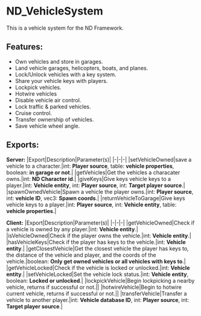 
# ND_VehicleSystem
This is a vehicle system for the ND Framework.

## Features:
* Own vehicles and store in garages.
* Land vehicle garages, helicopters, boats, and planes.
* Lock/Unlock vehicles with a key system.
* Share your vehicle keys with players.
* Lockpick vehicles.
* Hotwire vehicles
* Disable vehicle air control.
* Lock traffic & parked vehicles.
* Cruise control.
* Transfer ownership of vehicles.
* Save vehicle wheel angle.

## Exports:

**Server:**
|Export|Description|Parameter(s)|
|-|-|-|
|setVehicleOwned|save a vehicle to a character.|int: **Player source**, table: **vehicle properties**, boolean: **in garage or not**.|
|getVehicles|Get the vehicles a characater owns.|int: **ND Character id**.|
|giveKeys|Give keys vehicle keys to a player.|int: **Vehicle entity**, int: **Player source**, int: **Target player source**.|
|spawnOwnedVehicle|Spawn a vehicle the player owns.|int: **Player source**, int: **vehicle ID**, vec3: **Spawn coords**.|
|returnVehicleToGarage|Give keys vehicle keys to a player.|int: **Player source**, int: **Vehicle entity**, table: **vehicle properties**.|

**Client:**
|Export|Description|Parameter(s)|
|-|-|-|
|getVehicleOwned|Check if a vehicle is owned by any player.|int: **Vehicle entity**.|
|isVehicleOwned|Check if the player owns the vehicle.|int: **Vehicle entity**.|
|hasVehicleKeys|Check if the player has keys to the vehicle.|int: **Vehicle entity**.|
|getClosestVehicle|Get the closest vehicle the player has keys to, the distance of the vehicle and player, and the coords of the vehicle.|boolean: **Only get owned vehicles or all vehicles with keys to**.|
|getVehicleLocked|Check if the vehicle is locked or unlocked.|int: **Vehicle entity**.|
|setVehicleLocked|Set the vehicle lock status.|int: **Vehicle entity**, boolean: **Locked or unlocked**.|
|lockpickVehicle|Begin lockpicking a nearby vehicle, returns if successful or not.||
|hotwireVehicle|Begin to hotwire current vehicle, returns if successful or not.||
|transferVehicle|Transfer a vehicle to another player.|int: **Vehicle database ID**, int: **Player source**, int: **Target player source**.|